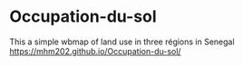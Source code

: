 # Occupation-du-sol
This a simple wbmap of land use in three régions in Senegal
https://mhm202.github.io/Occupation-du-sol/

